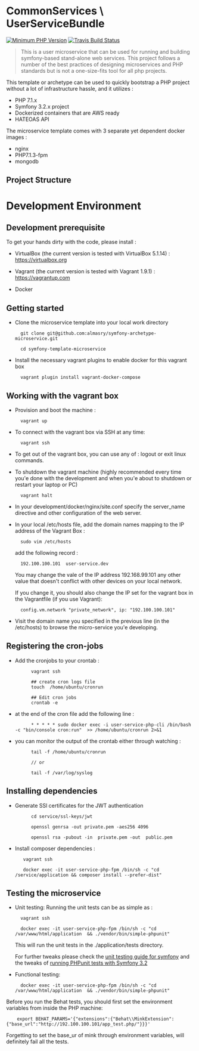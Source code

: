 CommonServices \ UserServiceBundle 
==================================
   
[![Minimum PHP Version](https://img.shields.io/badge/php-%3E%3D%207.0-8892BF.svg?style=flat)](https://php.net/)   [![Travis Build Status](https://travis-ci.org/almasry/user-microservice.svg?branch=master)](https://travis-ci.org/almasry/user-microservice)



> This is a user microservice that can be used for running and building symfony-based stand-alone web services. This project follows 
a number of the best practices of designing microservices and PHP standards but is not a one-size-fits tool for all php projects. 

This template or archetype can be used to quickly bootstrap a PHP project without a lot of infrastructure hassle, and it utilizes :

* PHP 7.1.x
* Symfony 3.2.x project 
* Dockerized containers that are AWS ready
* HATEOAS API  

The microservice template comes with 3 separate yet dependent docker images :
    
* nginx 
* PHP7.1.3-fpm
* mongodb

## Project Structure   
    
    
Development Environment  
=========================

## Development prerequisite

To get your hands dirty with the code, please install  :

- VirtualBox (the current version is tested with VirtualBox 5.1.14) :  https://virtualbox.org 

- Vagrant (the current version is tested with Vagrant 1.9.1) : https://vagrantup.com

- Docker  


## Getting started  

- Clone the microservice template into your local work directory 
  
        git clone git@github.com:almasry/symfony-archetype-microservice.git
        
        cd symfony-template-microservice 

- Install the necessary vagrant plugins to enable docker for this vagrant box 

        vagrant plugin install vagrant-docker-compose
        

    
## Working with the vagrant box 

- Provision and boot the machine :
        
        vagrant up

- To connect with the vagrant box via SSH at any time:

        vagrant ssh
    
- To get out of the vagrant box, you can use any of : logout or exit linux commands.
    
- To shutdown the vagrant machine (highly recommended every time you'e done with the development and when you'e about to shutdown 
    or restart your laptop or PC)

        vagrant halt 

- In your development/docker/nginx/site.conf specify the server_name directive and other configuration of the web server.

- In your local /etc/hosts  file, add the domain names mapping to the IP address of the Vagrant Box :
 
        sudo vim /etc/hosts 
        
    add the following record :
        
        192.100.100.101  user-service.dev 
        
    You may change the vale of the IP address 192.168.99.101 any other value that doesn't conflict with other devices on your local network.
     
    If you change it, you should also change the IP set for the vagrant box in the Vagrantfile (if you use Vagrant):
     
        config.vm.network "private_network", ip: "192.100.100.101"
        
        
-    Visit the domain name you specified in the previous line (in the /etc/hosts) to browse the micro-service you'e developing.  


        

## Registering the cron-jobs  

- Add the cronjobs to your crontab :

            vagrant ssh 
            
            ## create cron logs file 
            touch  /home/ubuntu/cronrun
        
            ## Edit cron jobs 
            crontab -e 
            
- at the end of the cron file add the following line :

            * * * * * sudo docker exec -i user-service-php-cli /bin/bash -c "bin/console cron:run"  >> /home/ubuntu/cronrun 2>&1
        
- you can monitor the output of the crontab either through watching :

            tail -f /home/ubuntu/cronrun
            
            // or 
            
            tail -f /var/log/syslog

            
            
## Installing dependencies 

- Generate SSl certificates for the JWT authentication 

            cd service/ssl-keys/jwt
            
            openssl genrsa -out private.pem -aes256 4096
            
            openssl rsa -pubout -in  private.pem -out  public.pem
            

-    Install composer dependencies :
     
            vagrant ssh 
            
            docker exec -it user-service-php-fpm /bin/sh -c "cd /service/application && composer install --prefer-dist"


## Testing the microservice   

- Unit testing: Running the unit tests can be as simple as : 

        vagrant ssh 
            
        docker exec -it user-service-php-fpm /bin/sh -c "cd /var/www/html/application  && ./vendor/bin/simple-phpunit"

    This will run the unit tests in the ./application/tests directory.
    
    For further tweaks please check the [unit testing guide for symfony](http://symfony.com/doc/current/create_framework/unit_testing.html) and the tweaks of [running PHPunit tests with Symfony 3.2](http://symfony.com/blog/how-to-solve-phpunit-issues-in-symfony-3-2-applications) 
    
    
- Functional testing: 
    
                
        docker exec -it user-service-php-fpm /bin/sh -c "cd /var/www/html/application  && ./vendor/bin/simple-phpunit"


Before you run the Behat tests, you should first set the environment variables from inside the PHP machine:

        export BEHAT_PARAMS='{"extensions":{"Behat\\MinkExtension":{"base_url":"http://192.100.100.101/app_test.php/"}}}'

Forgetting to set the base_ur of mink through environment variables, will definitely fail all the tests. 
    
